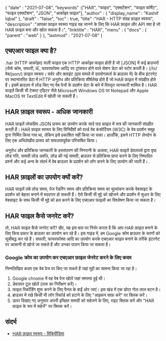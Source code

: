 {
  "date" : "2021-07-08",
  "keywords" :["HAR", "फाइल", "एक्सटेंशन", "फाइल फॉर्मेट", "फाइल एक्सटेंशन", "JSON", "आर्काइव फाइल"],
  "author" : {
    "display_name" : "Kashif Iqbal"
},
  "draft" : "false",
  "toc" : true,
  "title" :"HAR - HTTP संग्रह फ़ाइल स्वरूप",
  "description" :"आपका फ़ाइल स्वरूप गाइड यह जानने के लिए कि HAR फ़ाइल और API क्या है जो HAR फ़ाइल बना और खोल सकता है।",
  "linktitle" : "HAR",
  "menu" : {
    "docs" : {
      "parent" : "web"
}
},
  "lastmod" : "2021-07-08"
}

## एचएआर फाइल क्या है?

.har (HTTP आर्काइव) वाली फाइल एक HTTP आर्काइव फाइल होती है जो [JSON] में कई ब्राउजरों (जैसे क्रोम, सफारी, IE, फायरफॉक्स आदि) पर ट्रांसफर होने वाले सेशन डेटा को स्टोर करती है। (/hi/वेब/json/) फ़ाइल स्वरूप। सर्वर और क्लाइंट (इस मामले में उपयोगकर्ता के ब्राउज़र में) के बीच इंटरनेट पर स्थानांतरित डेटा में HTTP अनुरोध और प्रतिक्रिया शीर्षलेख होते हैं जो HAR फ़ाइल में संग्रहीत होते हैं। इसमें ब्राउज़र में लोड किए गए वेब पेजों के प्रदर्शन डेटा के बारे में विस्तृत जानकारी शामिल है। HAR फाइलें किसी भी टेक्स्ट एडिटर जैसे Microsoft Windows OS पर Notepad और Apple MacOS पर TextEdit में खोली जा सकती हैं।

## HAR फ़ाइल स्वरूप - अधिक जानकारी

HAR फ़ाइलें लोकप्रिय JSON प्रारूप का उपयोग करके सादे पाठ फ़ाइल में सत्र की जानकारी संग्रहीत करती हैं। HAR फ़ाइल स्वरूप के लिए विनिर्देशों को वर्ल्ड वेब कंसोर्टियम (W3C) के वेब प्रदर्शन समूह द्वारा निर्मित किया गया था, लेकिन इसे प्रकाशित नहीं किया जा सका। हालाँकि, इसने HTTP लेनदेन के लिए एक अभिलेखीय प्रारूप को सफलतापूर्वक परिभाषित किया।

अनुरोध और प्रतिक्रिया जानकारी के हस्तांतरण की निगरानी के अलावा, HAR फाइलें डेवलपर्स द्वारा पृष्ठ लोड गति, सामग्री लोड अवधि, लोड की गई सामग्री, ब्राउज़र से प्रतिक्रिया प्राप्त करने के लिए निष्पादित प्रश्नों और कई अन्य के संदर्भ में वेब ब्राउज़र के प्रदर्शन को लॉग करने के लिए उपयोग की जाती हैं। .

## HAR फ़ाइलों का उपयोग क्यों करें?

HAR फाइलें लंबे लोड समय, पेज रेंडरिंग समय और प्रतिक्रिया समय का मूल्यांकन करके वेबसाइट के प्रदर्शन को बेहतर बनाने में मददगार हो सकती हैं। ऐसे किसी भी मुद्दे को खोजने और प्रदर्शन में सुधार के लिए वेबसाइट के साथ किसी भी मुद्दे को हल करने के लिए एचएआर फाइलों का विश्लेषण किया जा सकता है।

## HAR फाइल कैसे जनरेट करें?

तो, HAR फाइल कैसे जनरेट करें? खैर, यह इस बात पर निर्भर करता है कि आप HAR फ़ाइल बनाने के लिए किस प्रकार के ब्राउज़र का उपयोग कर रहे हैं। इस गाइड में, हम Google क्रोम ब्राउज़र के चरणों को सूचीबद्ध कर रहे हैं। सफारी, फायरफॉक्स आदि का उपयोग करके एचएआर फाइल बनाने के तरीके इंटरनेट पर आसानी से खोजे जा सकते हैं और उनका पालन किया जा सकता है।

### Google क्रोम का उपयोग कर एचएआर फ़ाइल जेनरेट करने के लिए कदम

निम्नलिखित कदम एक वेब पेज पर किए जा सकते हैं जहां मुद्दों का सामना किया जा रहा है।

1. Google chrome में वह वेब पेज खोलें जहां समस्या हुई थी।
1. डेवलपर टूल खोलें (तत्व का निरीक्षण करें)।
1. फाइल रिकॉर्डिंग शुरू करने के लिए पैनल के बाईं ओर जाएं। इस खंड में एक छोटा गोल लाल बटन है।
1. ब्राउज़र में रखे किसी भी लॉग रिकॉर्ड को हटाने के लिए "आइकन साफ़ करें" पर क्लिक करें।
1. ऊपर दिखाए गए अनुसार अपनी इच्छित सामग्री को सहेजने के लिए, राइट क्लिक करें और "HAR फ़ाइल के रूप में सहेजें" पर क्लिक करें।

## संदर्भ

* [HAR फ़ाइल स्वरूप - विकिपीडिया](https://en.wikipedia.org/wiki/HAR_(file_format))

